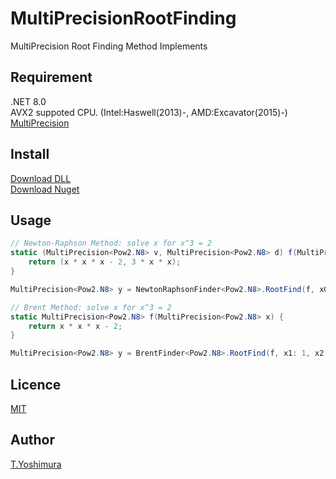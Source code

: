 # MultiPrecisionRootFinding
 MultiPrecision Root Finding Method Implements

## Requirement
.NET 8.0  
AVX2 suppoted CPU. (Intel:Haswell(2013)-, AMD:Excavator(2015)-)  
[MultiPrecision](https://github.com/tk-yoshimura/MultiPrecision)

## Install

[Download DLL](https://github.com/tk-yoshimura/MultiPrecisionRootFinding/releases)  
[Download Nuget](https://www.nuget.org/packages/tyoshimura.multiprecision.rootfinding/)  

## Usage
```csharp
// Newton-Raphson Method: solve x for x^3 = 2
static (MultiPrecision<Pow2.N8> v, MultiPrecision<Pow2.N8> d) f(MultiPrecision<Pow2.N8> x) {
    return (x * x * x - 2, 3 * x * x);
}

MultiPrecision<Pow2.N8> y = NewtonRaphsonFinder<Pow2.N8>.RootFind(f, x0: 2);
```

```csharp
// Brent Method: solve x for x^3 = 2
static MultiPrecision<Pow2.N8> f(MultiPrecision<Pow2.N8> x) {
    return x * x * x - 2;
}

MultiPrecision<Pow2.N8> y = BrentFinder<Pow2.N8>.RootFind(f, x1: 1, x2: 2);
```

## Licence
[MIT](https://github.com/tk-yoshimura/MultiPrecisionRootFinding/blob/main/LICENSE)

## Author

[T.Yoshimura](https://github.com/tk-yoshimura)
